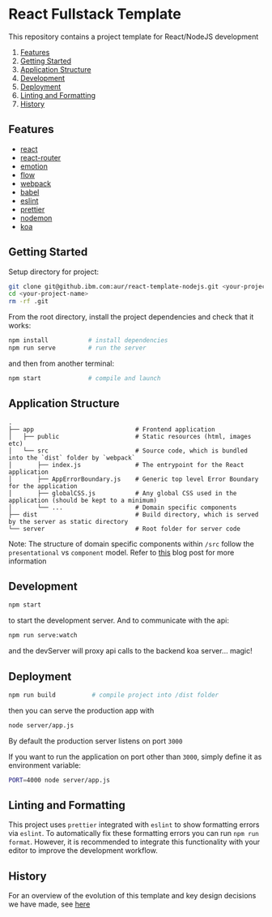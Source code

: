 # React Fullstack Template

This repository contains a project template for React/NodeJS development

1. [Features](#features)
1. [Getting Started](#getting-started)
1. [Application Structure](#application-structure)
1. [Development](#development)
1. [Deployment](#deployment)
1. [Linting and Formatting](#linting-and-formatting)
1. [History](#history)

## Features

* [react](https://github.com/facebook/react)
* [react-router](https://github.com/ReactTraining/react-router)
* [emotion](https://github.com/tkh44/emotion)
* [flow](https://flow.org/en/)
* [webpack](https://github.com/webpack/webpack)
* [babel](https://github.com/babel/babel)
* [eslint](http://eslint.org)
* [prettier](https://github.com/prettier/prettier)
* [nodemon](http://nodemon.io)
* [koa](https://github.com/koajs/koa)

## Getting Started

Setup directory for project:

```bash
git clone git@github.ibm.com:aur/react-template-nodejs.git <your-project-name>
cd <your-project-name>
rm -rf .git
```

From the root directory, install the project dependencies and check that it works:

```bash
npm install           # install dependencies
npm run serve         # run the server
```

and then from another terminal:

```bash
npm start             # compile and launch
```

## Application Structure

```
.
├── app                            # Frontend application
│   ├── public                     # Static resources (html, images etc)
│   └── src                        # Source code, which is bundled into the `dist` folder by `webpack`
│       ├── index.js               # The entrypoint for the React application
│       ├── AppErrorBoundary.js    # Generic top level Error Boundary for the application
│       ├── globalCSS.js           # Any global CSS used in the application (should be kept to a minimum)
│       └── ...                    # Domain specific components
├── dist                           # Build directory, which is served by the server as static directory
└── server                         # Root folder for server code
```

Note: The structure of domain specific components within `/src` follow the `presentational` vs `component` model. Refer to [this](https://medium.com/@dan_abramov/smart-and-dumb-components-7ca2f9a7c7d0#.469taxbj0) blog post for more information

## Development

```bash
npm start
```

to start the development server. And to communicate with the api:

```bash
npm run serve:watch
```

and the devServer will proxy api calls to the backend koa server... magic!

## Deployment

```bash
npm run build          # compile project into /dist folder
```

then you can serve the production app with

```bash
node server/app.js
```

By default the production server listens on port `3000`

If you want to run the application on port other than `3000`, simply define it as environment variable:

```bash
PORT=4000 node server/app.js
```

## Linting and Formatting

This project uses `prettier` integrated with `eslint` to show formatting errors via `eslint`. To automatically fix
these formatting errors you can run `npm run format`. However, it is recommended to integrate this functionality with
your editor to improve the development workflow.

## History

For an overview of the evolution of this template and key design decisions we have made, see [here](https://github.com/nwaywood/react-fullstack-template/tree/master/history.md)

